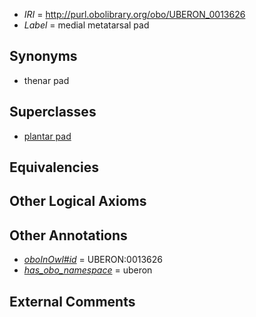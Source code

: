  * *IRI* = http://purl.obolibrary.org/obo/UBERON_0013626
 * *Label* = medial metatarsal pad

## Synonyms

 * thenar pad

## Superclasses

 * [plantar pad](../../UBERON/40/UBERON_0008840.md)

## Equivalencies


## Other Logical Axioms


## Other Annotations

 * *[oboInOwl#id](../../id/oboInOwl#id.md)* = UBERON:0013626
 * *[has_obo_namespace](../../ce/oboInOwl#hasOBONamespace.md)* = uberon

## External Comments


